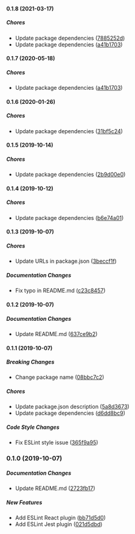 #### 0.1.8 (2021-03-17)

##### Chores

*  Update package dependencies ([7885252d](https://github.com/joeyschroeder/eslint-config-joey/commit/7885252d8748907cdb98792fc91698913d67ca98))
*  Update package dependencies ([a41b1703](https://github.com/joeyschroeder/eslint-config-joey/commit/a41b1703337327e6ad5ab773ab82bf6c5b71dafa))

#### 0.1.7 (2020-05-18)

##### Chores

*  Update package dependencies ([a41b1703](https://github.com/joeyschroeder/eslint-config-joey/commit/a41b1703337327e6ad5ab773ab82bf6c5b71dafa))

#### 0.1.6 (2020-01-26)

##### Chores

*  Update package dependencies ([31bf5c24](https://github.com/joeyschroeder/eslint-config-joey/commit/31bf5c24ddf3835aab4b45ecdcb5efe2761e151a))

#### 0.1.5 (2019-10-14)

##### Chores

*  Update package dependencies ([2b9d00e0](https://github.com/joeyschroeder/eslint-config-joey/commit/2b9d00e040afbe99b4ccca7972e6de60c1d9556c))

#### 0.1.4 (2019-10-12)

##### Chores

*  Update package dependencies ([b6e74a01](https://github.com/joeyschroeder/eslint-config-joey/commit/b6e74a01c229ae5aa9ea68d6c41134b4b4a0f35c))

#### 0.1.3 (2019-10-07)

##### Chores

*  Update URLs in package.json ([3beccf1f](https://github.com/joeyschroeder/eslint-config-joey/commit/3beccf1f46cfd365d1bb0143a0fce0eb0e278028))

##### Documentation Changes

*  Fix typo in README.md ([c23c8457](https://github.com/joeyschroeder/eslint-config-joey/commit/c23c845741176a0aff82bf55afcd936e9592b129))

#### 0.1.2 (2019-10-07)

##### Documentation Changes

*  Update README.md ([637ce9b2](https://github.com/joeyschroeder/joey-eslint-config/commit/637ce9b29baecdb5346dca82b5b215c96ce60cfa))

#### 0.1.1 (2019-10-07)

##### Breaking Changes

*  Change package name ([08bbc7c2](https://github.com/joeyschroeder/joey-eslint-config/commit/08bbc7c21bc08d48bdcce4d4a50fcbfc1a1d9dc6))

##### Chores

*  Update package.json description ([5a8d3673](https://github.com/joeyschroeder/joey-eslint-config/commit/5a8d36732ede9a947a9b8f25f159df446c829048))
*  Update package dependencies ([d6dd8bc9](https://github.com/joeyschroeder/joey-eslint-config/commit/d6dd8bc9364124b2dcf0977c7e812a302b96db30))

##### Code Style Changes

*  Fix ESLint style issue ([365f9a95](https://github.com/joeyschroeder/joey-eslint-config/commit/365f9a952ee8f444379a1714303cb23f8a2ec853))

### 0.1.0 (2019-10-07)

##### Documentation Changes

*  Update README.md ([2723fb17](https://github.com/joeyschroeder/joey-eslint-config/commit/2723fb177b9e73d69c184492a84e8244cec22127))

##### New Features

*  Add ESLint React plugin ([bb71d5d0](https://github.com/joeyschroeder/joey-eslint-config/commit/bb71d5d08c19976b3888e0cc83907c57cf677963))
*  Add ESLint Jest plugin ([021d5dbd](https://github.com/joeyschroeder/joey-eslint-config/commit/021d5dbda10e264c6bc8ada172277a9097e6690e))

